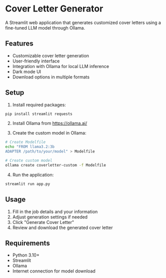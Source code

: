 # Cover Letter Generator

A Streamlit web application that generates customized cover letters using a fine-tuned LLM model through Ollama.

## Features
- Customizable cover letter generation
- User-friendly interface
- Integration with Ollama for local LLM inference
- Dark mode UI
- Download options in multiple formats

## Setup
1. Install required packages:
```bash
pip install streamlit requests
```

2. Install Ollama from https://ollama.ai/

3. Create the custom model in Ollama:
```bash
# Create Modelfile
echo "FROM llama3.2:3b
ADAPTER /path/to/your/model" > Modelfile

# Create custom model
ollama create coverletter-custom -f Modelfile
```

4. Run the application:
```bash
streamlit run app.py
```

## Usage
1. Fill in the job details and your information
2. Adjust generation settings if needed
3. Click "Generate Cover Letter"
4. Review and download the generated cover letter

## Requirements
- Python 3.10+
- Streamlit
- Ollama
- Internet connection for model download